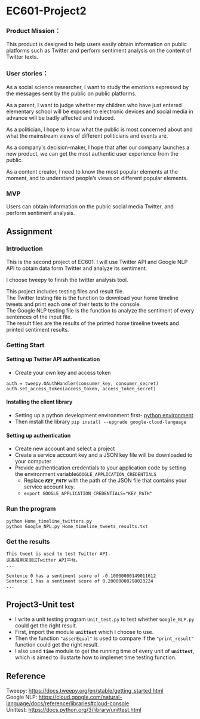 # EC601-Project2
### Product Mission：

This product is designed to help users easily obtain information on public platforms such as Twitter and perform sentiment analysis on the content of Twitter texts.

### User stories：

As a social science researcher, I want to study the emotions expressed by the messages sent by the public on public platforms.

As a parent, I want to judge whether my children who have just entered elementary school will be exposed to electronic devices and social media in advance will be badly affected and induced.

As a politician, I hope to know what the public is most concerned about and what the mainstream views of different politicians and events are.

As a company's decision-maker, I hope that after our company launches a new product, we can get the most authentic user experience from the public.

As a content creator, I need to know the most popular elements at the moment, and to understand people’s views on different popular elements.

### MVP

Users can obtain information on the public social media Twitter, and perform sentiment analysis.


## Assignment
### Introduction
This is the second project of EC601. I will use Twitter API and Google NLP API to obtain data form Twitter and analyze its sentiment.

I choose tweepy to finish the twitter analysis tool.

This project includes testing files and result file.  
The Twitter testing file is the function to download your home timeline tweets and print each one of their texts to the console.  
The Google NLP testing file is the function to analyze the sentiment of every sentences of the input file.   
The result files are the results of the printed home timeline tweets and printed sentiment results.  

### Getting Start
#### Setting up Twitter API authentication
- Create your own key and access token
```
auth = tweepy.OAuthHandler(consumer_key, consumer_secret)
auth.set_access_token(access_token, access_token_secret)
```
#### Installing the client library
- Setting up a python development environment first- [python environment](https://cloud.google.com/python/docs/setup "The tutorial to set up")    
- Then install the library `pip install --upgrade google-cloud-language`
#### Setting up authentication
- Create new account and select a project
- Create a service account key and a JSON key file will be downloaded to your computer
- Provide authentication credentials to your application code by setting the environment variable`GOOGLE_APPLICATION_CREDENTIALS`
  - Replace ***`KEY_PATH`*** with the path of the JSON file that contains your service account key.
  -  `export GOOGLE_APPLICATION_CREDENTIALS="KEY_PATH"`
### Run the program
```
python Home_timeline_twitters.py
python Google_NPL.py Home_timeline_tweets_results.txt
```
### Get the results
```
This tweet is used to test Twitter API.
这条推用来测试Twitter API平台。
...
```
```
Sentence 0 has a sentiment score of -0.10000000149011612
Sentence 1 has a sentiment score of 0.20000000298023224
...
```
## Project3-Unit test
- I write a unit testing program `Unit_test.py` to test whether `Google_NLP.py` could get the right result.  
- First, import the module **` unittest `** which I choose to use.  
- Then the function `"asserEqual"` is used to compare if the `"print_result"` function could get the right result.  
- I also used **`time`** module to get the running time of every unit of **`unittest`**, which is aimed to illustarte how to implemet time testing function.


## Reference
Tweepy: <https://docs.tweepy.org/en/stable/getting_started.html>  
Google NLP: <https://cloud.google.com/natural-language/docs/reference/libraries#cloud-console>  
Unittest: <https://docs.python.org/3/library/unittest.html>
